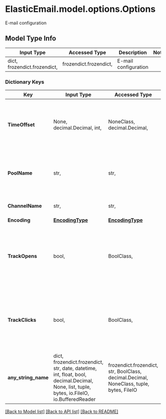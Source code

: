 # ElasticEmail.model.options.Options

E-mail configuration

## Model Type Info
Input Type | Accessed Type | Description | Notes
------------ | ------------- | ------------- | -------------
dict, frozendict.frozendict,  | frozendict.frozendict,  | E-mail configuration | 

### Dictionary Keys
Key | Input Type | Accessed Type | Description | Notes
------------ | ------------- | ------------- | ------------- | -------------
**TimeOffset** | None, decimal.Decimal, int,  | NoneClass, decimal.Decimal,  | By how long should an e-mail be delayed (in minutes). Maximum is 35 days. | [optional] value must be a 32 bit integer
**PoolName** | str,  | str,  | Name of your custom IP Pool to be used in the sending process | [optional] 
**ChannelName** | str,  | str,  | Name of selected channel. | [optional] 
**Encoding** | [**EncodingType**](EncodingType.md) | [**EncodingType**](EncodingType.md) |  | [optional] 
**TrackOpens** | bool,  | BoolClass,  | Should the opens be tracked? If no value has been provided, Account&#x27;s default setting will be used. | [optional] 
**TrackClicks** | bool,  | BoolClass,  | Should the clicks be tracked? If no value has been provided, Account&#x27;s default setting will be used. | [optional] 
**any_string_name** | dict, frozendict.frozendict, str, date, datetime, int, float, bool, decimal.Decimal, None, list, tuple, bytes, io.FileIO, io.BufferedReader | frozendict.frozendict, str, BoolClass, decimal.Decimal, NoneClass, tuple, bytes, FileIO | any string name can be used but the value must be the correct type | [optional]

[[Back to Model list]](../../README.md#documentation-for-models) [[Back to API list]](../../README.md#documentation-for-api-endpoints) [[Back to README]](../../README.md)

